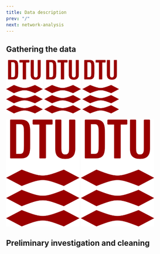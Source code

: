 ```yaml
---
title: Data description
prev: "/"
next: network-analysis
---
```


## Gathering the data


<p float="left">
  <img src="/images/dtu-logo.png" width="100" />
  <img src="/images/dtu-logo.png" width="100" /> 
  <img src="/images/dtu-logo.png" width="100" />
</p>


<img src="/images/dtu-logo.png" width="200" /> <img src="/images/dtu-logo.png" width="200" />

## Preliminary investigation and cleaning




